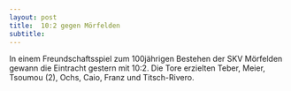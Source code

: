 ```yaml
---
layout: post
title:  10:2 gegen Mörfelden
subtitle:  
---
```


In einem Freundschaftsspiel zum 100jährigen Bestehen der SKV Mörfelden gewann die Eintracht gestern mit 10:2. Die Tore erzielten Teber, Meier, Tsoumou (2), Ochs, Caio, Franz und Titsch-Rivero.


